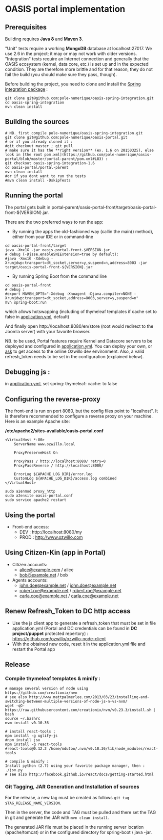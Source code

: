 OASIS portal implementation
===========================

## Prerequisites

Building requires **Java 8** and **Maven 3**.

"Unit" tests require a working **MongoDB** database at localhost:27017. We use 2.6 in the project; it may or may not work with older versions. "Integration" tests require an Internet connection and generally that the OASIS ecosystem (kernel, data core, etc.) is set up and in the expected condition. They are therefore more brittle and for that reason, they do not fail the build (you should make sure they pass, though).

Before building the project, you need to clone and install the [Spring integration package](https://github.com/pole-numerique/oasis-spring-integration) :

```
git clone git@github.com:pole-numerique/oasis-spring-integration.git
cd oasis-spring-integration
mvn clean install
```


## Building the sources

```
# NB. first compile pole-numerique/oasis-spring-integration.git
git clone git@github.com:pole-numerique/oasis-portal.git
# or if you already cloned it :
#git checkout master ; git pull
# make sure it has the **right version** (ex. 1.6 on 20150325), else look in [the root pom.xml](https://github.com/pole-numerique/oasis-portal/blob/master/portal-parent/pom.xml#L83) :
git checkout oasis-spring-integration-1.6
cd oasis-portal/portal-parent
mvn clean install
#or if you dont want to run the tests 
#mvn clean install -DskipTests
```

## Running the portal

The portal gets built in portal-parent/oasis-portal-front/target/oasis-portal-front-${VERSION}.jar.

There are the two preferred ways to run the app:

* By running the apps the old-fashioned way (callin the main() method), either from your IDE or in command-line

```
cd oasis-portal-front/target
java -Xmx1G -jar oasis-portal-front-$VERSION.jar
# debug (-Djsse.enableSNIExtension=true by default):
#java -Xmx1G -Xdebug -Xrunjdwp:transport=dt_socket,server=y,suspend=n,address=8003 -jar target/oasis-portal-front-${VERSION}.jar
```

* By running Spring Boot from the command line

```
cd oasis-portal-front
# debug :
#export MAVEN_OPTS="-Xdebug -Xnoagent -Djava.compiler=NONE -Xrunjdwp:transport=dt_socket,address=8003,server=y,suspend=n"
mvn spring-boot:run
```
which allows hotswapping (including of thymeleaf templates if cache set to false in [application.yml](https://github.com/pole-numerique/oasis-portal/blob/master/portal-parent/oasis-portal-front/src/main/resources/application.yml), default)

And finally open http://localhost:8080/en/store (root would redirect to the Joomla server) with your favorite browser.

NB. to be used, Portal features require Kernel and Datacore servers to be deployed and configured in [application.yml](https://github.com/pole-numerique/oasis-portal/blob/master/portal-parent/oasis-portal-front/src/main/resources/application.yml).
You can deploy your own, or [ask](http://www.ozwillo.com) to get access to the online Ozwillo dev environment.
Also, a valid refresh_token needs to be set in the configuration (explained below).

## Debugging js :
in [application.yml](https://github.com/pole-numerique/oasis-portal/blob/master/portal-parent/oasis-portal-front/src/main/resources/application.yml), set spring: thymeleaf: cache: to false

## Configuring the reverse-proxy

The front-end is run on port 8080, but the config files point to "localhost". It is therefore recommended to configure a reverse proxy on your machine. Here is an example Apache site:

**/etc/apache2/sites-available/oasis-portal.conf**

```
<VirtualHost *:80>
	ServerName www.ozwillo.local

	ProxyPreserveHost On
	
	ProxyPass / http://localhost:8080/ retry=0
	ProxyPassReverse / http://localhost:8080/

	ErrorLog ${APACHE_LOG_DIR}/error.log
	CustomLog ${APACHE_LOG_DIR}/access.log combined
</VirtualHost>
```

```
sudo a2enmod proxy_http
sudo a2ensite oasis-portal.conf
sudo service apache2 restart
```


## Using the portal

* Front-end access: 
  * DEV  : http://localhost:8080/my
  * PROD : http://www.ozwillo.com

## Using Citizen-Kin (app in Portal)

* Citizen accounts:
  * alice@example.com / alice
  * bob@example.net / bob
* Agents accounts:
  * john.doe@example.net / john.doe@example.net
  * robert.roe@example.net / robert.roe@example.net
  * carla.coe@example.net / carla.coe@example.net

## Renew Refresh_Token to DC http access

 * Use the js client app to generate a refresh_token that must be set in file application.yml (Portal and DC credentials can be found in **DC project/puppet** protected repertory) :
    https://github.com/ozwillo/ozwillo-node-client
 * With the obtained new code, reset it in the application.yml file and restart the Portal app

## Release

### Compile thymeleaf templates & minify :
```
# manage several version of node using https://github.com/creationix/nvm
# see also http://www.mattpalmerlee.com/2013/03/23/installing-and-switching-between-multiple-versions-of-node-js-n-vs-nvm/
wget -qO- https://raw.githubusercontent.com/creationix/nvm/v0.23.3/install.sh | bash
source ~/.bashrc
nvm install v0.10.36

# install react-tools :
npm install -g uglify-js
#npm install jsx
npm install -g react-tools
#react-tools@0.12.2 /home/mdutoo/.nvm/v0.10.36/lib/node_modules/react-tools

# compile & minify :
Install python (2.7) using your favorite package manager, then :
./jsx.py
# see also http://facebook.github.io/react/docs/getting-started.html
```

### Git Tagging, JAR Generation and Installation of sources

For the release, a new tag must be created as follows `git tag $TAG_RELEASE_NAME_VERSION`.

Then in the server, the code and TAG must be pulled and there set the TAG in git and generate the JAR with `mvn clean install`. 

The generated JAR file must be placed in the running server location (apache/tomcat) or in the configured directory for spring-boot / java -jar.
